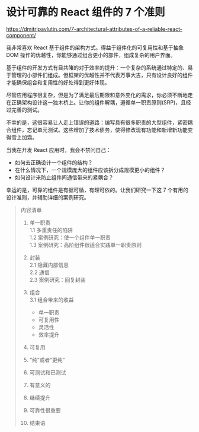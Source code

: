 # 设计可靠的 React 组件的 7 个准则

https://dmitripavlutin.com/7-architectural-attributes-of-a-reliable-react-component/

我非常喜欢 React 基于组件的架构方式。得益于组件化的可复用性和基于抽象 DOM 操作的优越性，你能够通过组合更小的部件，组成复杂的用户界面。

基于组件的开发方式有目共睹的对于效率的提升：一个复杂的系统通过特定的、易于管理的小部件们组成。但框架的优越性并不代表万事大吉，只有设计良好的组件才能确保组合和复用性的好处得到更好体现。

尽管应用程序很复杂，但是为了满足最后期限和意外变化的需求，你必须不断地走在正确架构设计这一独木桥上。让你的组件解耦，遵循单一职责原则(SRP)，且经过完善的测试。

不幸的是，这很容易让人走上错误的道路：编写具有很多职责的大型组件，紧密耦合组件，忘记单元测试。这些增加了技术债务，使得修改现有功能和新增新功能变得雪上加霜。

当我在开发 React 应用时，我会不禁问自己：

- 如何去正确设计一个组件的结构？
- 在什么情况下，一个规模庞大的组件应该拆分成规模更小的组件？
- 如何设计来防止组件间通信带来的紧耦合？

幸运的是，可靠的组件是有据可循，有理可依的。让我们研究一下这 7 个有用的设计准则，并辅助详细的案例研究。

> 内容清单
>
> 1. 单一职责  
>    1.1 多重责任的陷阱  
>    1.2 案例研究：使一个组件单一职责  
>    1.3 案例研究：高阶组件很适合实践单一职责原则
> 2. 封装  
>    2.1 隐藏内部信息  
>    2.2 通信  
>    2.3 案例研究：回复封装
> 3. 组合  
>    3.1 组合带来的收益
>
>    - 单一职责
>    - 可复用性
>    - 灵活性
>    - 效率提升
>
> 4. 可复用
> 5. “纯”或者“更纯”
> 6. 可测试和已测试
> 7. 有意义的
> 8. 继续提升
> 9. 可靠性很重要
> 10. 结束语
